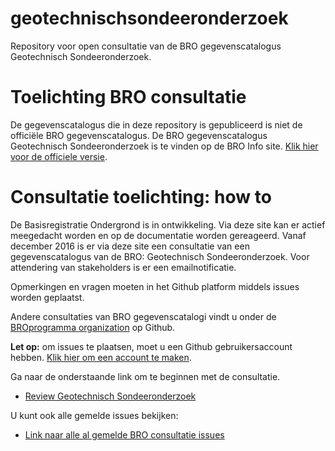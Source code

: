 # geotechnischsondeeronderzoek
Repository voor open consultatie van de BRO gegevenscatalogus Geotechnisch Sondeeronderzoek.

# Toelichting BRO consultatie
De gegevenscatalogus die in deze repository is gepubliceerd is niet de officiële BRO gegevenscatalogus. De BRO gegevenscatalogus Geotechnisch Sondeeronderzoek is te vinden op de BRO Info site. [Klik hier voor de officiele versie][5]. 

# Consultatie toelichting: how to

De Basisregistratie Ondergrond is in ontwikkeling. Via deze site kan er actief meegedacht worden en op de documentatie worden gereageerd. Vanaf december 2016 is er via deze site een consultatie van een gegevenscatalogus van de BRO: Geotechnisch Sondeeronderzoek. Voor attendering van stakeholders is er een emailnotificatie.

Opmerkingen en vragen moeten in het Github platform middels issues worden geplaatst. 

Andere consultaties van BRO gegevenscatalogi vindt u onder de [BROprogramma organization][6] op Github. 

**Let op:** om issues te plaatsen, moet u een Github gebruikersaccount hebben. [Klik hier om een account te maken][4]. 

Ga naar de onderstaande link om te beginnen met de consultatie. 

- [Review Geotechnisch Sondeeronderzoek][2]

U kunt ook alle gemelde issues bekijken: 
- [Link naar alle al gemelde BRO consultatie issues][1]

[1]: https://github.com/BROprogramma/geotechnischsondeeronderzoek/issues
[2]: https://github.com/BROprogramma/geotechnischsondeeronderzoek/tree/master/Geotechnisch%20Sondeeronderzoek%20(CPT)
[3]: https://github.com/BROprogramma/geotechnischsondeeronderzoek/tree/master/Geotechnisch%20Sondeeronderzoek%20(CPT)
[4]: https://github.com/join
[5]: https://www.broinfo.nl/sites/www.broinfo.nl/files/broinfo_Catalogus%20voor%20Geotechnisch%20Sondeeronderzoek_maart%202016.pdf
[6]: https://github.com/BROprogramma
